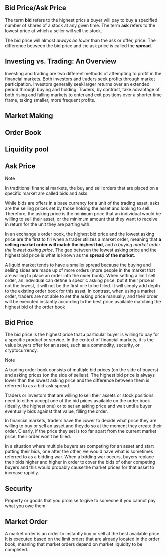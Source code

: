 ## Bid Price/Ask Price

The term **bid** refers to the highest price a buyer will pay to buy a specified number of shares of a stock at any given time. The term **ask** refers to the lowest price at which a seller will sell the stock.

The bid price will almost _always be lower_ than the ask or offer, price. The difference between the bid price and the ask price is called the **spread**.

## Investing vs. Trading: An Overview

Investing and trading are two different methods of attempting to profit in the financial markets. Both investors and traders seek profits through market participation. Investors generally seek larger returns over an extended period through buying and holding. Traders, by contrast, take advantage of both rising and falling markets to enter and exit positions over a shorter time frame, taking smaller, more frequent profits. 

## Market Making

## Order Book

## Liquidity pool

## Ask Price

> [!note]
> In traditional financial markets, the buy and sell orders that are placed on a specific market are called bids and asks.

While bids are offers in a base currency for a unit of the trading asset, asks are the selling prices set by those holding the asset and looking to sell.
Therefore, the asking price is the minimum price that an individual would be willing to sell their asset,
or the minimum amount that they want to receive in return for the unit they are parting with.

In an exchange's order book, the highest bid price and the lowest asking price are the first to fill when a
trader utilizes a market order, meaning that **a selling market order will match the highest bid**,
and _a buying market order the lowest asking price_.
The gap between the lowest asking price and the highest bid price is what is known as the **spread of the market**.

A liquid market tends to have a smaller spread because the buying and selling sides are made up of more orders
(more people in the market that are willing to place an order into the order book).
When setting a limit sell order, an individual can define a specific asking price,
but if their price is not the lowest, it will not be the first one to be filled.
It will simply add depth to the existing order book for this asset. In contrast, when using a market order,
traders are not able to set the asking price manually, and their order will be executed instantly according to
the best price available matching the highest bid of the order book

## Bid Price

The bid price is the highest price that a particular buyer is willing to pay for a specific product or service.
In the context of financial markets, it is the value buyers offer for an asset,
such as a commodity, security, or cryptocurrency.

> [!note]
> A trading order book consists of multiple bid prices (on the side of buyers) and asking prices (on the side of sellers).
> The highest bid price is always lower than the lowest asking price and the difference between them is referred to as a bid-ask spread.

Traders or investors that are willing to sell their assets or stock positions need to either accept one of the bid
prices available on the order book (ideally, the highest one) or to set an asking price and wait until
a buyer eventually bids against that value, filling the order.

In financial markets, traders have the power to decide what price they are willing to buy or sell an asset
and they do so at the moment they create their order.
Clearly, if the price they set is too far apart from the current market price, their order won’t be filled.

In a situation where multiple buyers are competing for an asset and start putting their bids,
one after the other, we would have what is sometimes referred to as a bidding war.
When a bidding war occurs, buyers replace their bids higher and higher in order to cover the bids of other
competing buyers and this would probably cause the market prices for that asset to increase rapidly.

## Security

Property or goods that you promise to give to someone if you cannot pay what you owe them.

## Market Order

A market order is an order to instantly buy or sell at the best available price.
It is executed based on the limit orders that are already located in the order book,
meaning that market orders depend on market liquidity to be completed.
